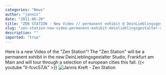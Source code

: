 ```yaml
---
categories: "News"
author: "jannis"
date: "2011-06-20"
title: "ZEN STATION - New Video // permanent exhibit @ DeinLieblingsgestalter Studio Frankfurt"
slug: "zen-station-new-video-permanent-exhibit-deinlieblingsgestalter-studio-frankfurt"
description: ""
imported: "true"
---
```



Here is a new Video of the "Zen Station"!
The "Zen Station" will be a permanent exhibit in the new DeinLieblingsgestalter Studio, Frankfurt am Main and will tour through a selection of european cities this fall.
{{< youtube "II-fcvc57Jk" >}}
[](http://www.youtube.com/watch?v=II-fcvc57Jk&feature=related)
![Jannis Kreft - Zen Station](JL271109019_0.jpg) 
[](http://www.Deinlieblingsgestalter.de)


